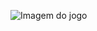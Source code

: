 ![Imagem do jogo](https://user-images.githubusercontent.com/98724767/183241150-e29623bc-c649-4b91-a45a-af6b862640f7.png)

